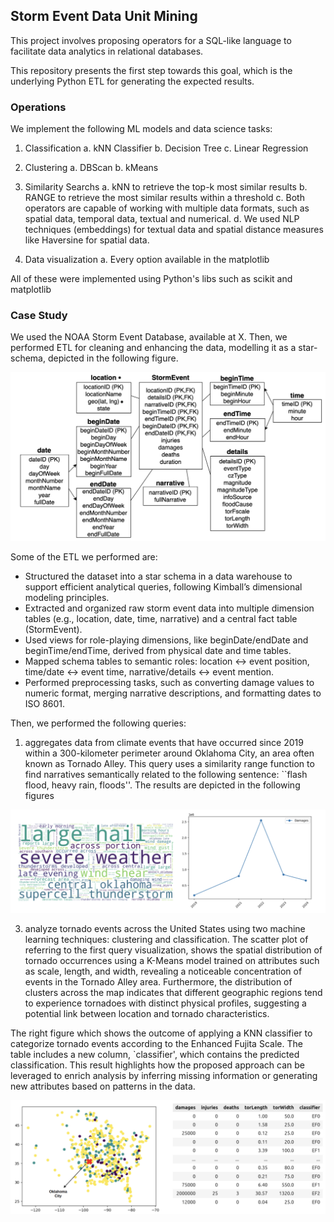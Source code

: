 ## Storm Event Data Unit Mining

This project involves proposing operators for a SQL-like language to facilitate data analytics in relational databases.

This repository presents the first step towards this goal, which is the underlying Python ETL for generating the expected results.

### Operations

We implement the following ML models and data science tasks:

1. Classification
   a. kNN Classifier
   b. Decision Tree
   c. Linear Regression

2. Clustering
   a. DBScan
   b. kMeans

3. Similarity Searchs
   a. kNN to retrieve the top-k most similar results
   b. RANGE to retrieve the most similar results within a threshold
   c. Both operators are capable of working with multiple data formats, such as spatial data, temporal data, textual and numerical.
   d. We used NLP techniques (embeddings) for textual data and spatial distance measures like Haversine for spatial data.

5. Data visualization
     a. Every option available in the matplotlib

All of these were implemented using Python's libs such as scikit and matplotlib

### Case Study

We used the NOAA Storm Event Database, available at X. Then, we performed ETL for cleaning and enhancing the data, modelling it as a star-schema, depicted in the following figure.

![Star schema](starstorm.png)

Some of the ETL we performed are:

* Structured the dataset into a star schema in a data warehouse to support efficient analytical queries, following Kimball’s dimensional modeling principles.
* Extracted and organized raw storm event data into multiple dimension tables (e.g., location, date, time, narrative) and a central fact table (StormEvent).
* Used views for role-playing dimensions, like beginDate/endDate and beginTime/endTime, derived from physical date and time tables.
* Mapped schema tables to semantic roles: location ↔ event position, time/date ↔ event time, narrative/details ↔ event mention.
* Performed preprocessing tasks, such as converting damage values to numeric format, merging narrative descriptions, and formatting dates to ISO 8601.

Then, we performed the following queries:

1. aggregates data from climate events that have occurred since 2019 within a 300-kilometer perimeter around Oklahoma City, an area often known as Tornado Alley. This query uses a similarity range function to find narratives semantically related to the following sentence: ``flash flood, heavy rain, floods''. The results are depicted in the following figures

![](fig1.png)

3. analyze tornado events across the United States using two machine learning techniques: clustering and classification. The scatter plot of referring to the first query visualization, shows the spatial distribution of tornado occurrences using a K-Means model trained on attributes such as scale, length, and width, revealing a noticeable concentration of events in the Tornado Alley area. Furthermore, the distribution of clusters across the map indicates that different geographic regions tend to experience tornadoes with distinct physical profiles, suggesting a potential link between location and tornado characteristics.

The right figure which shows the outcome of applying a KNN classifier to categorize tornado events according to the Enhanced Fujita Scale. The table includes a new column, `classifier', which contains the predicted classification. This result highlights how the proposed approach can be leveraged to enrich analysis by inferring missing information or generating new attributes based on patterns in the data.

![](fig2.png)
